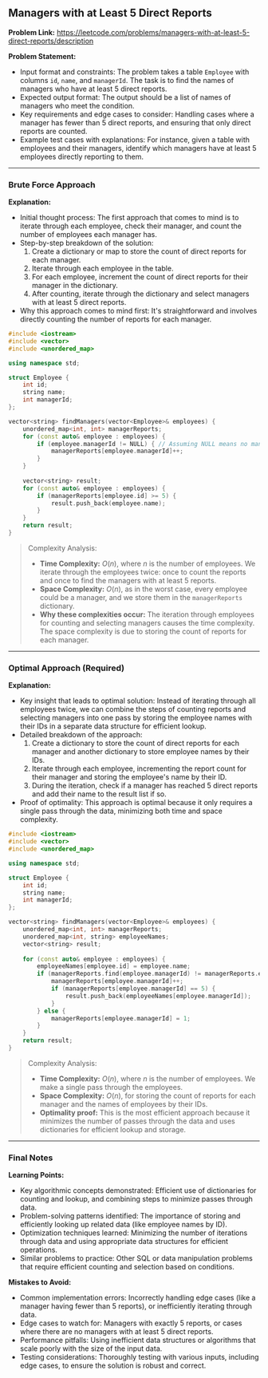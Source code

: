 ## Managers with at Least 5 Direct Reports

**Problem Link:** https://leetcode.com/problems/managers-with-at-least-5-direct-reports/description

**Problem Statement:**
- Input format and constraints: The problem takes a table `Employee` with columns `id`, `name`, and `managerId`. The task is to find the names of managers who have at least 5 direct reports.
- Expected output format: The output should be a list of names of managers who meet the condition.
- Key requirements and edge cases to consider: Handling cases where a manager has fewer than 5 direct reports, and ensuring that only direct reports are counted.
- Example test cases with explanations: For instance, given a table with employees and their managers, identify which managers have at least 5 employees directly reporting to them.

---

### Brute Force Approach

**Explanation:**
- Initial thought process: The first approach that comes to mind is to iterate through each employee, check their manager, and count the number of employees each manager has.
- Step-by-step breakdown of the solution: 
  1. Create a dictionary or map to store the count of direct reports for each manager.
  2. Iterate through each employee in the table.
  3. For each employee, increment the count of direct reports for their manager in the dictionary.
  4. After counting, iterate through the dictionary and select managers with at least 5 direct reports.
- Why this approach comes to mind first: It's straightforward and involves directly counting the number of reports for each manager.

```cpp
#include <iostream>
#include <vector>
#include <unordered_map>

using namespace std;

struct Employee {
    int id;
    string name;
    int managerId;
};

vector<string> findManagers(vector<Employee>& employees) {
    unordered_map<int, int> managerReports;
    for (const auto& employee : employees) {
        if (employee.managerId != NULL) { // Assuming NULL means no manager
            managerReports[employee.managerId]++;
        }
    }
    
    vector<string> result;
    for (const auto& employee : employees) {
        if (managerReports[employee.id] >= 5) {
            result.push_back(employee.name);
        }
    }
    return result;
}
```

> Complexity Analysis:
> - **Time Complexity:** $O(n)$, where $n$ is the number of employees. We iterate through the employees twice: once to count the reports and once to find the managers with at least 5 reports.
> - **Space Complexity:** $O(n)$, as in the worst case, every employee could be a manager, and we store them in the `managerReports` dictionary.
> - **Why these complexities occur:** The iteration through employees for counting and selecting managers causes the time complexity. The space complexity is due to storing the count of reports for each manager.

---

### Optimal Approach (Required)

**Explanation:**
- Key insight that leads to optimal solution: Instead of iterating through all employees twice, we can combine the steps of counting reports and selecting managers into one pass by storing the employee names with their IDs in a separate data structure for efficient lookup.
- Detailed breakdown of the approach: 
  1. Create a dictionary to store the count of direct reports for each manager and another dictionary to store employee names by their IDs.
  2. Iterate through each employee, incrementing the report count for their manager and storing the employee's name by their ID.
  3. During the iteration, check if a manager has reached 5 direct reports and add their name to the result list if so.
- Proof of optimality: This approach is optimal because it only requires a single pass through the data, minimizing both time and space complexity.

```cpp
#include <iostream>
#include <vector>
#include <unordered_map>

using namespace std;

struct Employee {
    int id;
    string name;
    int managerId;
};

vector<string> findManagers(vector<Employee>& employees) {
    unordered_map<int, int> managerReports;
    unordered_map<int, string> employeeNames;
    vector<string> result;
    
    for (const auto& employee : employees) {
        employeeNames[employee.id] = employee.name;
        if (managerReports.find(employee.managerId) != managerReports.end()) {
            managerReports[employee.managerId]++;
            if (managerReports[employee.managerId] == 5) {
                result.push_back(employeeNames[employee.managerId]);
            }
        } else {
            managerReports[employee.managerId] = 1;
        }
    }
    return result;
}
```

> Complexity Analysis:
> - **Time Complexity:** $O(n)$, where $n$ is the number of employees. We make a single pass through the employees.
> - **Space Complexity:** $O(n)$, for storing the count of reports for each manager and the names of employees by their IDs.
> - **Optimality proof:** This is the most efficient approach because it minimizes the number of passes through the data and uses dictionaries for efficient lookup and storage.

---

### Final Notes

**Learning Points:**
- Key algorithmic concepts demonstrated: Efficient use of dictionaries for counting and lookup, and combining steps to minimize passes through data.
- Problem-solving patterns identified: The importance of storing and efficiently looking up related data (like employee names by ID).
- Optimization techniques learned: Minimizing the number of iterations through data and using appropriate data structures for efficient operations.
- Similar problems to practice: Other SQL or data manipulation problems that require efficient counting and selection based on conditions.

**Mistakes to Avoid:**
- Common implementation errors: Incorrectly handling edge cases (like a manager having fewer than 5 reports), or inefficiently iterating through data.
- Edge cases to watch for: Managers with exactly 5 reports, or cases where there are no managers with at least 5 direct reports.
- Performance pitfalls: Using inefficient data structures or algorithms that scale poorly with the size of the input data.
- Testing considerations: Thoroughly testing with various inputs, including edge cases, to ensure the solution is robust and correct.